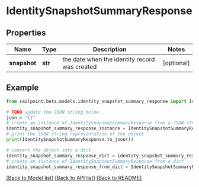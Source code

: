 # IdentitySnapshotSummaryResponse


## Properties

Name | Type | Description | Notes
------------ | ------------- | ------------- | -------------
**snapshot** | **str** | the date when the identity record was created | [optional] 

## Example

```python
from sailpoint.beta.models.identity_snapshot_summary_response import IdentitySnapshotSummaryResponse

# TODO update the JSON string below
json = "{}"
# create an instance of IdentitySnapshotSummaryResponse from a JSON string
identity_snapshot_summary_response_instance = IdentitySnapshotSummaryResponse.from_json(json)
# print the JSON string representation of the object
print(IdentitySnapshotSummaryResponse.to_json())

# convert the object into a dict
identity_snapshot_summary_response_dict = identity_snapshot_summary_response_instance.to_dict()
# create an instance of IdentitySnapshotSummaryResponse from a dict
identity_snapshot_summary_response_from_dict = IdentitySnapshotSummaryResponse.from_dict(identity_snapshot_summary_response_dict)
```
[[Back to Model list]](../README.md#documentation-for-models) [[Back to API list]](../README.md#documentation-for-api-endpoints) [[Back to README]](../README.md)


